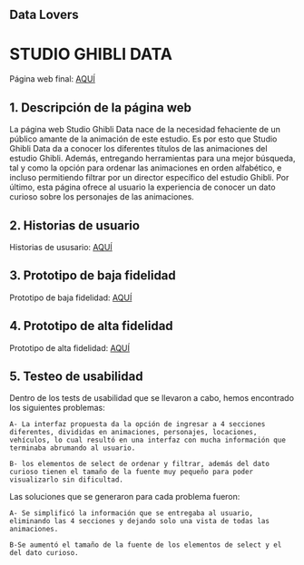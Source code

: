 ## Data Lovers

# STUDIO GHIBLI DATA

Página web final: [AQUÍ](https://t-barrios.github.io/DEV005-data-lovers/src/)

## 1. Descripción de la página web

La página web Studio Ghibli Data nace de la necesidad fehaciente de un público amante de la animación de este estudio. Es por esto que Studio Ghibli Data da a conocer los diferentes títulos de las animaciones del estudio Ghibli. Además, entregando herramientas para una mejor búsqueda, tal y como la opción para ordenar las animaciones en orden alfabético, e incluso permitiendo filtrar por un director específico del estudio Ghibli. Por último, esta página ofrece al usuario la experiencia de conocer un dato curioso sobre los personajes de las animaciones.

## 2. Historias de usuario

Historias de ususario: [AQUÍ](https://trello.com/b/2BOlkEVe)

## 3. Prototipo de baja fidelidad 

Prototipo de baja fidelidad: [AQUÍ](https://github.com/T-Barrios/DEV005-data-lovers/tree/main/Prototipo%20baja%20fidelidad)

## 4. Prototipo de alta fidelidad

Prototipo de alta fidelidad: [AQUÍ](https://www.figma.com/file/slH1NN1BcH4KwcCyjIDSVM/Studio_Ghibli_Data?node-id=0-1)

## 5. Testeo de usabilidad

Dentro de los tests de usabilidad que se llevaron a cabo, hemos encontrado los siguientes problemas:

	A- La interfaz propuesta da la opción de ingresar a 4 secciones diferentes, divididas en animaciones, personajes, locaciones, vehículos, lo cual resultó en una interfaz con mucha información que terminaba abrumando al usuario.

	B- los elementos de select de ordenar y filtrar, además del dato curioso tienen el tamaño de la fuente muy pequeño para poder visualizarlo sin dificultad.

Las soluciones que se generaron para cada problema fueron:

	A- Se simplificó la información que se entregaba al usuario, eliminando las 4 secciones y dejando solo una vista de todas las animaciones.
  
	B-Se aumentó el tamaño de la fuente de los elementos de select y el del dato curioso.
